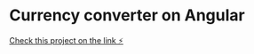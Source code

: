 # Currency converter on Angular

[Check this project on the link ⚡️](https://angular-converter-api.stackblitz.io/)
